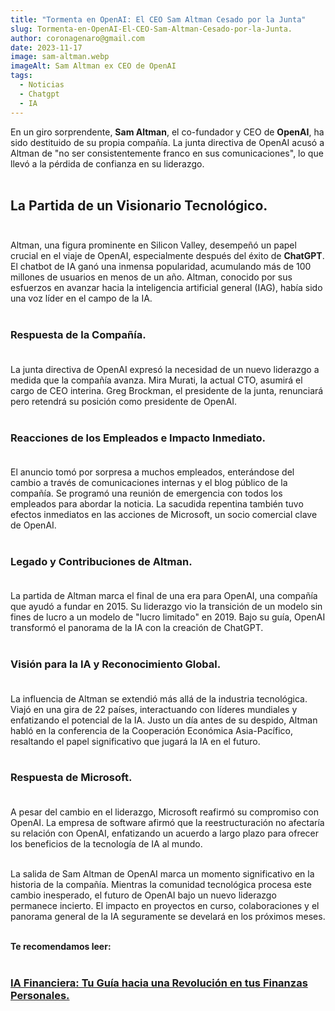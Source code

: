 ```yaml
---
title: "Tormenta en OpenAI: El CEO Sam Altman Cesado por la Junta"
slug: Tormenta-en-OpenAI-El-CEO-Sam-Altman-Cesado-por-la-Junta.
author: coronagenaro@gmail.com
date: 2023-11-17
image: sam-altman.webp
imageAlt: Sam Altman ex CEO de OpenAI
tags:
  - Noticias
  - Chatgpt
  - IA
---
```

En un giro sorprendente, **Sam Altman**, el co-fundador y CEO de **OpenAI**, ha sido destituido de su propia compañía. La junta directiva de OpenAI acusó a Altman de "no ser consistentemente franco en sus comunicaciones", lo que llevó a la pérdida de confianza en su liderazgo.<br/><br/>

## **La Partida de un Visionario Tecnológico.**<br/><br/>

Altman, una figura prominente en Silicon Valley, desempeñó un papel crucial en el viaje de OpenAI, especialmente después del éxito de **ChatGPT**. El chatbot de IA ganó una inmensa popularidad, acumulando más de 100 millones de usuarios en menos de un año. Altman, conocido por sus esfuerzos en avanzar hacia la inteligencia artificial general (IAG), había sido una voz líder en el campo de la IA.<br/><br/>

### **Respuesta de la Compañía.**<br/><br/>

La junta directiva de OpenAI expresó la necesidad de un nuevo liderazgo a medida que la compañía avanza. Mira Murati, la actual CTO, asumirá el cargo de CEO interina. Greg Brockman, el presidente de la junta, renunciará pero retendrá su posición como presidente de OpenAI.<br/><br/>

### **Reacciones de los Empleados e Impacto Inmediato.**<br/><br/>

El anuncio tomó por sorpresa a muchos empleados, enterándose del cambio a través de comunicaciones internas y el blog público de la compañía. Se programó una reunión de emergencia con todos los empleados para abordar la noticia. La sacudida repentina también tuvo efectos inmediatos en las acciones de Microsoft, un socio comercial clave de OpenAI.<br/><br/>

### **Legado y Contribuciones de Altman.**<br/><br/>

La partida de Altman marca el final de una era para OpenAI, una compañía que ayudó a fundar en 2015. Su liderazgo vio la transición de un modelo sin fines de lucro a un modelo de "lucro limitado" en 2019. Bajo su guía, OpenAI transformó el panorama de la IA con la creación de ChatGPT.<br/><br/>

### **Visión para la IA y Reconocimiento Global.**<br/><br/>

La influencia de Altman se extendió más allá de la industria tecnológica. Viajó en una gira de 22 países, interactuando con líderes mundiales y enfatizando el potencial de la IA. Justo un día antes de su despido, Altman habló en la conferencia de la Cooperación Económica Asia-Pacífico, resaltando el papel significativo que jugará la IA en el futuro.<br/><br/>

### **Respuesta de Microsoft.**<br/><br/>

A pesar del cambio en el liderazgo, Microsoft reafirmó su compromiso con OpenAI. La empresa de software afirmó que la reestructuración no afectaría su relación con OpenAI, enfatizando un acuerdo a largo plazo para ofrecer los beneficios de la tecnología de IA al mundo.<br/><br/>

La salida de Sam Altman de OpenAI marca un momento significativo en la historia de la compañía. Mientras la comunidad tecnológica procesa este cambio inesperado, el futuro de OpenAI bajo un nuevo liderazgo permanece incierto. El impacto en proyectos en curso, colaboraciones y el panorama general de la IA seguramente se develará en los próximos meses.<br/><br/>

**T﻿e recomendamos leer:**<br/><br/>

### **[IA Financiera: Tu Guía hacia una Revolución en tus Finanzas Personales.](https://oasisfinanciero.com/blog/2023-11-12/ia-financiera-tu-gu%C3%ADa-hacia-una-revoluci%C3%B3n-en-tus-finanzas-personales/)**

**<!--EndFragment-->**